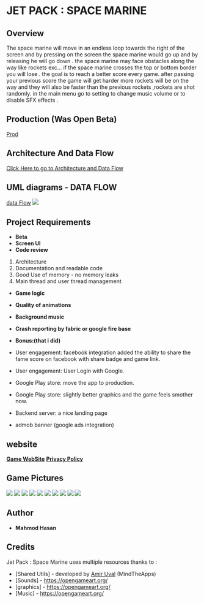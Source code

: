 ﻿# JET PACK : SPACE MARINE
## Overview
The space marine will move in an endless loop towards the right of the screen and by pressing on the screen the space marine would go up and by releasing he will go down .
the space marine may face obstacles along the way like rockets exc…
if the space marine crosses the top or bottom border you will lose .
the goal is to reach a better score every game.
after passing your previous score the game will get harder more rockets will be on the way and they will also be faster than the previous rockets ,rockets are shot randomly.
in the main menu go to setting to change music volume or to disable SFX effects .
## Production (Was Open Beta)
[Prod](https://play.google.com/store/apps/details?id=com.mahmod.battl.jetpack)
## Architecture And Data Flow
[Click Here to go to Architecture and Data Flow]( https://docs.google.com/document/d/1duEhr-1tbCmY6Ga9J5_5mXlDKZ3Cr-vg5gC0BWo7Lew/edit?usp=sharing"Architecture")
## UML diagrams - DATA FLOW
[data Flow](https://drive.google.com/file/d/1BKasyt2sR5oFI87u12i1EPIV9ryQbpqL/view?usp=sharing)
**![](https://lh5.googleusercontent.com/Edvd64JfF_XkdYuNgx6625rwJcrylaFilvYJvdLQP2xNAqcoPvwi6GoShg2Na1sZW-PJ-sdzBRqPNutostpc5lTQ9TFCkUptunBD4kKRlcNlBZyoNjVIUsIDWEL7A8vQZKqzKVrb)**

## Project Requirements 
-   **Beta**
-   **Screen UI** 
-   **Code review** 
1. Architecture
2. Documentation and readable code
3. Good Use of memory - no memory leaks
4. Main thread and user thread management
-   **Game logic** 
-   **Quality of animations** 
-   **Background music** 
-   **Crash reporting by fabric or google fire base** 
- **Bonus:(that i did)** 
-   User engagement: facebook integration added the ability to share the fame score on facebook with share badge and game link.
    
-   User engagement: User Login with Google.
    
-   Google Play store: move the app to production.
    
-   Google Play store: slightly better graphics and the game feels smother now.
-   Backend server: a nice landing page
-   admob banner (google ads integration)

## website
**[Game WebSite](https://jet-pack-space-marine.herokuapp.com/)**
**[Privacy Policy](https://game-arts-privacy-policy.herokuapp.com/)**
## Game Pictures 
**![](https://lh5.googleusercontent.com/f4t4Rdcm3Y8na-eQKsagTlcwWJAXMfqAXbgIfJkndaytyI_-UHyQpBOv4xuSpoq0TF48Gb8vSqWtnT9YInHVmbyoqSZi8bFVlKhrliWuJtsekWNf-eK5541LURgvxnY1UolihsNP)**
**![](https://lh3.googleusercontent.com/7MBlqHoAytinYFXNIligBazKta07QCpQfTWhqByPnVhkYONQeUZ3N8H0VR-weI9e7fnQYb8drM3bo7tqwF4mWvGfU7DhNQfQNRnnkljwLoX4rnWYKaMQjrmPlBMhybSvzKbPQm6H)**
**![](https://lh6.googleusercontent.com/-6yqUq77dhWLJ-hOFP0zDlLLwAgs3mHa5Ipw0CbB9yht_LvKf0tQ96uQig61NGlP1lbkVnKNjCRkl0OzcLib3bANJLf8VVklKsIQrV0r40eA5H0eyecuSHbVaZPsm3UCWe_GAUMT)**
**![](https://lh3.googleusercontent.com/4j_7OrinrATgEb1V0BLCLF0CviQysK9bxlyVOcYsGU7FkgfCrQDPXVd5uDCVimru_E7AgqK7lrtrakMd6Y-9ayoXsVrw-Yngfbkhp1Jb5wcOEsa5EWIuRjh_ch_31SjMhIxpcZUX)**
**![](https://lh5.googleusercontent.com/W425cfBt24upvo9MY1QsAz7CKkSBpcvftL720npfRfe7tvX7ebG7bi6GE1zrrYarg8heGswvB7FrOCSl5ubHVOaO22Q9i3Q_07RsmpqR0d_MfYxYB08T7z5ZGU6Zj2Xm9udPUHH7)**
**![](https://lh4.googleusercontent.com/W-OOBcLy53F4WypZvzT-JngTuco75VO_oG3s0eRmOmG2Y7pA-QwJfPxOmHfn162rpLPC8ARNBcpu_IgJ5busUtc2Sj099VkIdD_fbFo8Un8DSPk_CjwALy_ky99mDkUNUyLgscC9)**
**![](https://lh3.googleusercontent.com/AHQB_nI9Noy_Ga8JoBmAFt6kNmNlwcgQ7D2HLzp6fEkZY9mF0glyRe0_SquTFsfgYBjLNkLH3LEUaApri2fPu6hSdVh5tSI5iq3nEHG33Hwt_7P_d-vPGFs9B5GQLri2yFINlzzA)**
**![](https://lh5.googleusercontent.com/o8oBij3ppU2qd7bXDT1uy1IIkBODhI-ZvbE_6XwzpvjtVgZKE0xJ-SwVLpWFoxgWjsgD3fVfLpiD-kue1SV0O1BrSGibCHZp1Q-XCItmlZY4joHKGQ3knrSGVo-XWvTx6cgR_9uD)**
**![](https://lh5.googleusercontent.com/GHraDyOOA1bAwEVqFY04-bgkenjBcIYpOjaI-NRsfp7CBpbof6Bd2h_TarLfsmEARkIWNgauhBOr7zCEUmyeeaWjkBLR1IUKesUf0fbnqeO434KYghjAoOFc5HQtJFYq8dU_wTCo)**
**![](https://lh5.googleusercontent.com/EFX23fkhp-H9-ils0qZJaneSWELhTy9aerQqCMEuPYBvj4sIb5JeRiC6zPw4bjGsRzMh16euswyisGn4LnLIIRUP2fJ86bIZKEZ0Tmt9mVPHkJLRC6OauW_0ZBNd36XNf9QE9sDh)**
## Author

* **Mahmod Hasan**
## Credits

Jet Pack : Space Marine uses multiple resources thanks to :

* [Shared Utils] - developed by [Amir Uval](https://github.com/auval) (MindTheApps)
* [Sounds] - https://opengameart.org/
* [graphics] - https://opengameart.org/
*  [Music] - https://opengameart.org/


<!--stackedit_data:
eyJoaXN0b3J5IjpbLTE0MzI5NDE3OTldfQ==
-->